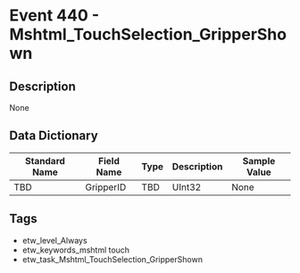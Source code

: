 # Event 440 - Mshtml_TouchSelection_GripperShown

## Description
None

## Data Dictionary
|Standard Name|Field Name|Type|Description|Sample Value|
|---|---|---|---|---|
|TBD|GripperID|TBD|UInt32|None|None|

## Tags
* etw_level_Always
* etw_keywords_mshtml touch
* etw_task_Mshtml_TouchSelection_GripperShown